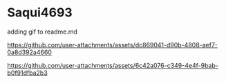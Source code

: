 # Saqui4693
adding gif to readme.md

https://github.com/user-attachments/assets/dc869041-d90b-4808-aef7-0a8d392a4660

https://github.com/user-attachments/assets/6c42a076-c349-4e4f-9bab-b0f91dfba2b3


